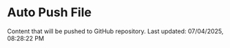 # Auto Push File

Content that will be pushed to GitHub repository.
Last updated: 07/04/2025, 08:28:22 PM